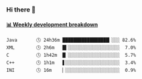 ### Hi there 👋

 <!-- waka-box start -->
#### <a href="https://gist.github.com/13ec2dfdc33a50531d3efeab85c31d48" target="_blank">📊 Weekly development breakdown</a>
```text
Java       🕓 24h36m █████████████████▎░░░ 82.6%
XML        🕓 2h6m   █▍░░░░░░░░░░░░░░░░░░░  7.0%
C          🕓 1h42m  █▏░░░░░░░░░░░░░░░░░░░  5.7%
C++        🕓 1h1m   ▋░░░░░░░░░░░░░░░░░░░░  3.4%
INI        🕓 16m    ▏░░░░░░░░░░░░░░░░░░░░  0.9%
```
<!-- Powered by https://github.com/YouEclipse/waka-box-go . -->
<!-- waka-box end -->

<!--
**Alpacabla/Alpacabla** is a ✨ _special_ ✨ repository because its `README.md` (this file) appears on your GitHub profile.

Here are some ideas to get you started:

- 🔭 I’m currently working on ...
- 🌱 I’m currently learning ...
- 👯 I’m looking to collaborate on ...
- 🤔 I’m looking for help with ...
- 💬 Ask me about ...
- 📫 How to reach me: ...
- 😄 Pronouns: ...
- ⚡ Fun fact: ...
-->
